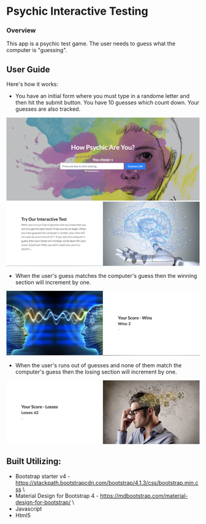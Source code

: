 # Psychic Interactive Testing

### Overview
This app is a psychic test game. The user needs to guess what the computer is "guessing". 

## User Guide
Here's how it works:

- You have an initial form where you must type in a randome letter and then hit the submit button. You have 10 guesses which count down. Your guesses are also tracked. 

![](ss1.png)
![](ss3.png)

- When the user's guess matches the computer's guess then the winning section will increment by one. 

![](ss4.png)

- When the user's runs out of guesses and none of them match the computer's guess then the losing section will increment by one. 

![](ss5.png)

## Built Utilizing: 

* Bootstrap starter v4 - <https://stackpath.bootstrapcdn.com/bootstrap/4.1.3/css/bootstrap.min.css> \
* Material Design for Bootstrap 4 - <https://mdbootstrap.com/material-design-for-bootstrap/> \
* Javascript 
* Html5






